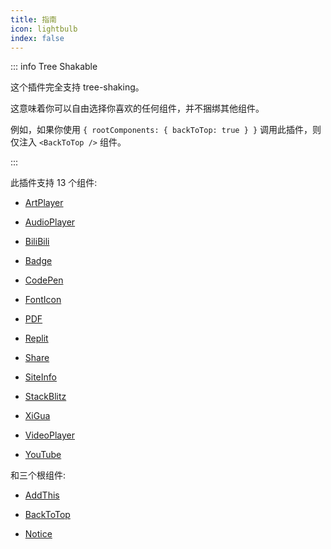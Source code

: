 ```yaml
---
title: 指南
icon: lightbulb
index: false
---
```


::: info Tree Shakable

这个插件完全支持 tree-shaking。

这意味着你可以自由选择你喜欢的任何组件，并不捆绑其他组件。

例如，如果你使用 `{ rootComponents: { backToTop: true } }` 调用此插件，则仅注入 `<BackToTop />` 组件。

:::

此插件支持 13 个组件:

- [ArtPlayer](artplayer.md)

- [AudioPlayer](audioplayer.md)

- [BiliBili](bilibili.md)

- [Badge](badge.md)

- [CodePen](codepen.md)

- [FontIcon](fonticon.md)

- [PDF](pdf.md)

- [Replit](replit.md)

- [Share](share.md)

- [SiteInfo](siteinfo.md)

- [StackBlitz](stackblitz.md)

- [XiGua](xigua.md)

- [VideoPlayer](videoplayer.md)

- [YouTube](youtube.md)

和三个根组件:

- [AddThis](addthis.md)

- [BackToTop](backtotop.md)

- [Notice](notice.md)
